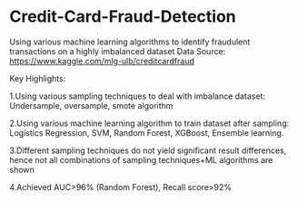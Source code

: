 # Credit-Card-Fraud-Detection
Using various machine learning algorithms to identify fraudulent transactions on a highly imbalanced dataset
Data Source: https://www.kaggle.com/mlg-ulb/creditcardfraud

Key Highlights: 

1.Using various sampling techniques to deal with imbalance dataset: Undersample, oversample, smote algorithm 

2.Using various machine learning algorithm to train dataset after sampling: Logistics Regression, SVM, Random Forest, XGBoost, Ensemble learning. 

3.Different sampling techniques do not yield significant result differences, hence not all combinations of sampling techniques+ML algorithms are shown 

4.Achieved AUC>96% (Random Forest), Recall score>92%
